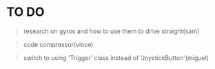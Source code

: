 # TO DO

> research on gyros and how to use them to drive straight(sam)

> code compressor(vince)

> switch to using 'Trigger' class instead of 'JoystickButton'(miguel)
